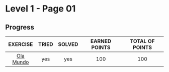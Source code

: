# Level 1 - Page 01

## Progress

<div align="center">
	<table style="text-align: center">
		<thead>
			<tr>
				<th>EXERCISE</th>
				<th>TRIED</th>
				<th>SOLVED</th>
				<th>EARNED POINTS</th>
				<th>TOTAL OF POINTS</th>
			</tr>
		</thead>
		<tbody>
			<tr>
				<td>
					<a href="https://github.com/davidmonteiro03/Main/tree/main/CIC/winhost/nivel-1/pag01/01%20-%20Ola%20Mundo">Ola Mundo</a>
				</td>
				<td>yes</td>
				<td>yes</td>
				<td>100</td>
				<td>100</td>
			</tr>
		</tbody>
	</table>
</div>
